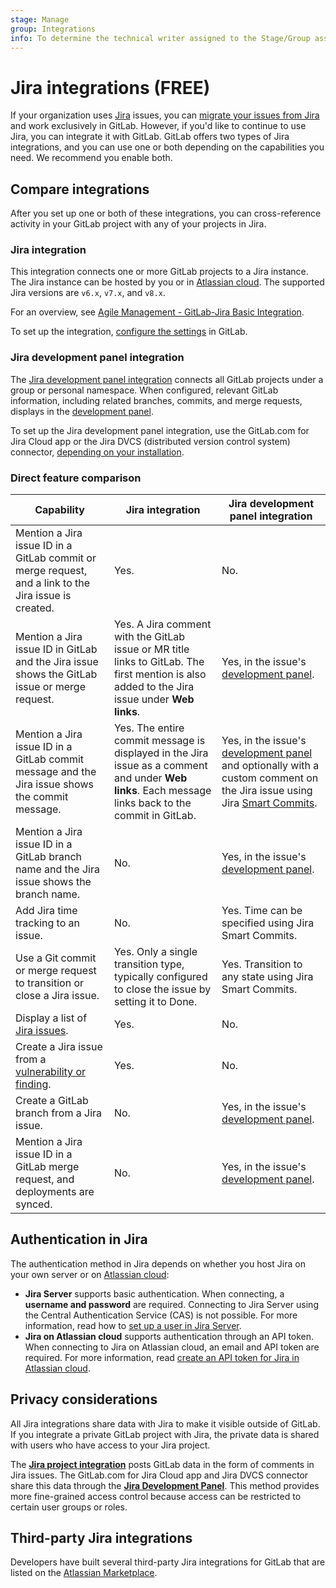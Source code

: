 ```yaml
---
stage: Manage
group: Integrations
info: To determine the technical writer assigned to the Stage/Group associated with this page, see https://about.gitlab.com/handbook/product/ux/technical-writing/#assignments
---
```


# Jira integrations **(FREE)**

If your organization uses [Jira](https://www.atlassian.com/software/jira) issues,
you can [migrate your issues from Jira](../../user/project/import/jira.md) and work
exclusively in GitLab. However, if you'd like to continue to use Jira, you can
integrate it with GitLab. GitLab offers two types of Jira integrations, and you
can use one or both depending on the capabilities you need. We recommend you enable both.

## Compare integrations

After you set up one or both of these integrations, you can cross-reference activity
in your GitLab project with any of your projects in Jira.

### Jira integration

This integration connects one or more GitLab projects to a Jira instance. The Jira instance
can be hosted by you or in [Atlassian cloud](https://www.atlassian.com/migration/assess/why-cloud).
The supported Jira versions are `v6.x`, `v7.x`, and `v8.x`.

<i class="fa fa-youtube-play youtube" aria-hidden="true"></i>
For an overview, see [Agile Management - GitLab-Jira Basic Integration](https://www.youtube.com/watch?v=fWvwkx5_00E&feature=youtu.be).

To set up the integration, [configure the settings](configure.md) in GitLab.

### Jira development panel integration

The [Jira development panel integration](development_panel.md)
connects all GitLab projects under a group or personal namespace. When configured,
relevant GitLab information, including related branches, commits, and merge requests,
displays in the [development panel](https://support.atlassian.com/jira-software-cloud/docs/view-development-information-for-an-issue/).

To set up the Jira development panel integration, use the GitLab.com for Jira Cloud app
or the Jira DVCS (distributed version control system) connector,
[depending on your installation](development_panel.md#configure-the-integration).

### Direct feature comparison

| Capability | Jira integration | Jira development panel integration |
|-|-|-|
| Mention a Jira issue ID in a GitLab commit or merge request, and a link to the Jira issue is created. | Yes. | No. |
| Mention a Jira issue ID in GitLab and the Jira issue shows the GitLab issue or merge request. | Yes. A Jira comment with the GitLab issue or MR title links to GitLab. The first mention is also added to the Jira issue under **Web links**. | Yes, in the issue's [development panel](https://support.atlassian.com/jira-software-cloud/docs/view-development-information-for-an-issue/). |
| Mention a Jira issue ID in a GitLab commit message and the Jira issue shows the commit message. | Yes. The entire commit message is displayed in the Jira issue as a comment and under **Web links**. Each message links back to the commit in GitLab. | Yes, in the issue's [development panel](https://support.atlassian.com/jira-software-cloud/docs/view-development-information-for-an-issue/) and optionally with a custom comment on the Jira issue using Jira [Smart Commits](https://confluence.atlassian.com/fisheye/using-smart-commits-960155400.html). |
| Mention a Jira issue ID in a GitLab branch name and the Jira issue shows the branch name. | No. | Yes, in the issue's [development panel](https://support.atlassian.com/jira-software-cloud/docs/view-development-information-for-an-issue/). |
| Add Jira time tracking to an issue. | No. | Yes. Time can be specified using Jira Smart Commits. |
| Use a Git commit or merge request to transition or close a Jira issue. | Yes. Only a single transition type, typically configured to close the issue by setting it to Done. | Yes. Transition to any state using Jira Smart Commits. |
| Display a list of [Jira issues](issues.md#view-jira-issues). | Yes. | No. |
| Create a Jira issue from a [vulnerability or finding](../../user/application_security/vulnerabilities/index.md#create-a-jira-issue-for-a-vulnerability). | Yes. | No. |
| Create a GitLab branch from a Jira issue. | No. | Yes, in the issue's [development panel](https://support.atlassian.com/jira-software-cloud/docs/view-development-information-for-an-issue/). |
| Mention a Jira issue ID in a GitLab merge request, and deployments are synced. | No. | Yes, in the issue's [development panel](https://support.atlassian.com/jira-software-cloud/docs/view-development-information-for-an-issue/). |

## Authentication in Jira

The authentication method in Jira depends on whether you host Jira on your own server or on
[Atlassian cloud](https://www.atlassian.com/migration/assess/why-cloud):

- **Jira Server** supports basic authentication. When connecting, a **username and password** are
  required. Connecting to Jira Server using the Central Authentication Service (CAS) is not possible. For more information, read
  how to [set up a user in Jira Server](jira_server_configuration.md).
- **Jira on Atlassian cloud** supports authentication through an API token. When connecting to Jira on
  Atlassian cloud, an email and API token are required. For more information, read
  [create an API token for Jira in Atlassian cloud](jira_cloud_configuration.md).

## Privacy considerations

All Jira integrations share data with Jira to make it visible outside of GitLab.
If you integrate a private GitLab project with Jira, the private data is
shared with users who have access to your Jira project.

The [**Jira project integration**](#jira-integration) posts GitLab data in the form of comments in Jira issues.
The GitLab.com for Jira Cloud app and Jira DVCS connector share this data through the [**Jira Development Panel**](development_panel.md).
This method provides more fine-grained access control because access can be restricted to certain user groups or roles.

## Third-party Jira integrations

Developers have built several third-party Jira integrations for GitLab that are
listed on the [Atlassian Marketplace](https://marketplace.atlassian.com/search?product=jira&query=gitlab).
